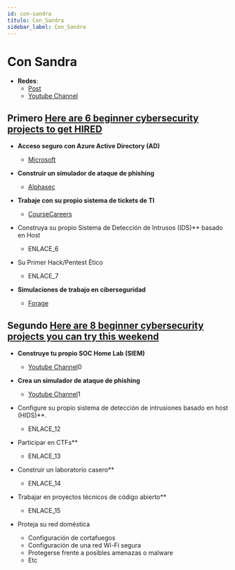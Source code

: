 ```yaml
---
id: con-sandra
título: Con_Sandra
sidebar_label: Con_Sandra
---
```


# Con Sandra
- **Redes**:
    - [Post](https://www.withsandra.dev/archive?page=1)
    - [Youtube Channel](https://www.youtube.com/@WithSandra/videos)

## Primero [Here are 6 beginner cybersecurity projects to get HIRED ](https://www.withsandra.dev/p/here-are-6-beginner-cybersecurity-projects-to-get-hired)
- **Acceso seguro con Azure Active Directory (AD)**
  - [Microsoft](https://imp.i384100.net/LK0P7M?utm_source=www.withsandra.dev&utm_medium=referral&utm_campaign=here-are-6-beginner-cybersecurity-projects-to-get-hired)
- **Construir un simulador de ataque de phishing**
  - [Alphasec](https://alphasec.io/phishing-attack-simulation-with-gophish?utm_source=www.withsandra.dev&utm_medium=referral&utm_campaign=here-are-6-beginner-cybersecurity-projects-to-get-hired)

- **Trabaje con su propio sistema de tickets de TI**
  - [CourseCareers](https://coursecareers.com/a/WithSandra?course=it&utm_source=www.withsandra.dev&utm_medium=referral&utm_campaign=here-are-6-beginner-cybersecurity-projects-to-get-hired)

- Construya su propio Sistema de Detección de Intrusos (IDS)** basado en Host
  - ENLACE_6

- Su Primer Hack/Pentest Ético
  - ENLACE_7

- **Simulaciones de trabajo en ciberseguridad**
  - [Forage](https://www.theforage.com/simulations?careers=security&utm_source=www.withsandra.dev&utm_medium=referral&utm_campaign=here-are-6-beginner-cybersecurity-projects-to-get-hired)

## Segundo [Here are 8 beginner cybersecurity projects you can try this weekend](https://www.withsandra.dev/p/3-beginner-cybersecurity-projects-can-try-weekend-free)
- **Construye tu propio SOC Home Lab (SIEM)**
  - [Youtube Channel](https://www.youtube.com/@WithSandra/videos)0

- **Crea un simulador de ataque de phishing**
  - [Youtube Channel](https://www.youtube.com/@WithSandra/videos)1

- Configure su propio sistema de detección de intrusiones basado en host (HIDS)**.
  - ENLACE_12

- Participar en CTFs**
  - ENLACE_13

- Construir un laboratorio casero**
  - ENLACE_14

- Trabajar en proyectos técnicos de código abierto**
  - ENLACE_15

- Proteja su red doméstica
  - Configuración de cortafuegos
  - Configuración de una red Wi-Fi segura
  - Protegerse frente a posibles amenazas o malware
  - Etc
